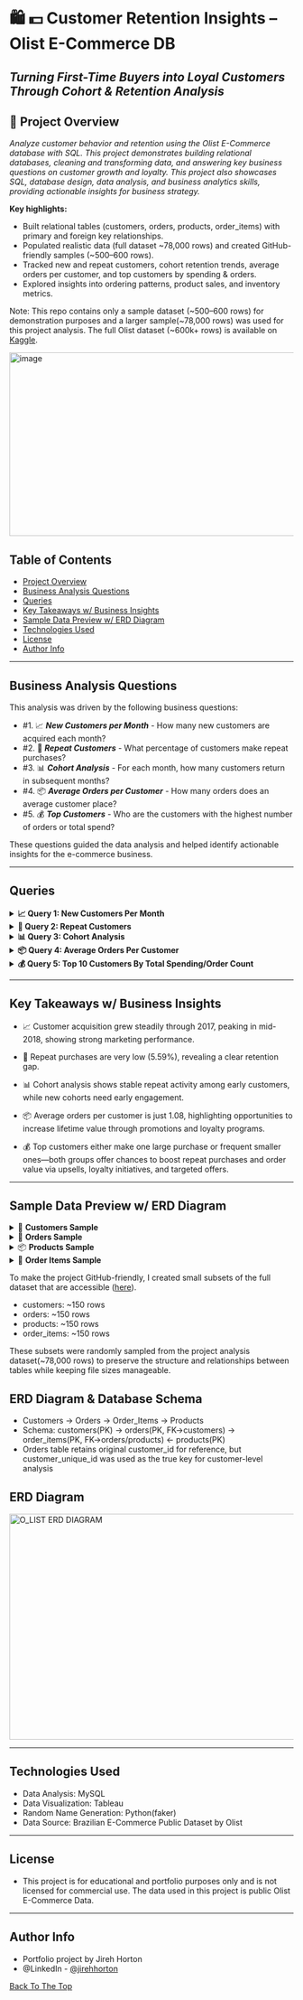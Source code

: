 # 🛍️ 💵 Customer Retention Insights  – Olist E-Commerce DB 
## _Turning First-Time Buyers into Loyal Customers Through Cohort & Retention Analysis_

## 🎯 Project Overview  
_Analyze customer behavior and retention using the Olist E-Commerce database with SQL. This project demonstrates building relational databases, cleaning and transforming data, and answering key business questions on customer growth and loyalty. This project also showcases SQL, database design, data analysis, and business analytics skills, providing actionable insights for business strategy._

__Key highlights:__

- Built relational tables (customers, orders, products, order_items) with primary and foreign key relationships.
- Populated realistic data (full dataset ~78,000 rows) and created GitHub-friendly samples (~500–600 rows).
- Tracked new and repeat customers, cohort retention trends, average orders per customer, and top customers by spending & orders.
- Explored insights into ordering patterns, product sales, and inventory metrics.


Note: This repo contains only a sample dataset (~500–600 rows) for demonstration purposes and a larger sample(~78,000 rows) was used for this project analysis. The full Olist dataset (~600k+ rows) is available on [Kaggle](https://www.kaggle.com/datasets/olistbr/brazilian-ecommerce).

<img width="1100" height="325" alt="image" src="https://github.com/user-attachments/assets/202c3dd2-74e4-436a-8c24-8083542994a1" />

## Table of Contents
- [Project Overview](#project-overview)
- [Business Analysis Questions](#Business-Analysis-Questions)
- [Queries](#Queries)
- [Key Takeaways w/ Business Insights](#Key-Takeaways-w-Business-Insights)
- [Sample Data Preview w/ ERD Diagram](#Sample-Data-Preview-w-ERD-Diagram)
- [Technologies Used](#technologies-used)
- [License](#license)
- [Author Info](#author-info)

---
## Business Analysis Questions
This analysis was driven by the following business questions:

- #1. 📈 _**New Customers per Month**_ - How many new customers are acquired each month?
- #2. 🔁 _**Repeat Customers**_ - What percentage of customers make repeat purchases?
- #3. 📊 _**Cohort Analysis**_ - For each month, how many customers return in subsequent months?
- #4. 📦 _**Average Orders per Customer**_ - How many orders does an average customer place?
- #5. 💰 _**Top Customers**_ - Who are the customers with the highest number of orders or total spend?

These questions guided the data analysis and helped identify actionable insights for the e-commerce business.

---
## Queries 
<details> <summary><strong>📈 Query 1: New Customers Per Month</strong></summary>
	
```sql
SELECT DATE_FORMAT(first_order, "%Y-%m") AS first_month,
COUNT(DISTINCT customer_unique_id) AS new_customers
FROM ( 
	SELECT c.customer_unique_id,
		   MIN(order_delivered_customer_date) AS first_order
	FROM customers c
	JOIN orders o
		ON c.customer_unique_id = o.customer_unique_id
	WHERE order_status = 'delivered'
	GROUP BY customer_unique_id
) AS sub
GROUP BY first_month
ORDER BY first_month DESC; 
```

**Insight & Business Implication:**

- 💡 _New customer acquisition grew steadily through 2017 and peaked in mid-2018, likely driven by effective campaigns; the late decline may reflect data cutoff rather than performance, highlighting strong underlying momentum._

New Customers Per Month 
---
<img width="255" height="402" alt="NEW CUSTOMERS PER MONTH" src="https://github.com/user-attachments/assets/be01972e-f750-499e-949a-6a38a87d2824" />


</details> <details> <summary><strong>🔁 Query 2: Repeat Customers</strong></summary>

```sql
SELECT ROUND((COUNT(*) *100.0/ (SELECT COUNT(DISTINCT customer_unique_id) FROM orders)),2)
	AS repeat_customer_percentage
FROM (
	SELECT customer_unique_id, COUNT(order_id) AS count_oi FROM orders
	GROUP BY customer_unique_id) AS customer_orders
WHERE count_oi >= 2;
```
**Insight & Business Implication:**

- 💡 _Only 5.59% of customers made repeat purchases, indicating low retention, a vast majority are one-time buyers and highlighting the need for stronger post-purchase engagement to boost customer loyalty and lifetime value._

Repeat Customer (%)
---
<img width="210" height="41" alt="REPEAT CUSTOMER %" src="https://github.com/user-attachments/assets/07125ea9-5d10-4698-8b6f-56d5220b15e8" />
  
</details>

</details> <details> <summary><strong>📊 Query 3: Cohort Analysis</strong></summary>
	
```sql
SELECT cohort_month, COUNT(DISTINCT customer_unique_id) AS returning_customers
FROM (
    SELECT 
        c.customer_unique_id,
        DATE_FORMAT(f.cohort_date, '%Y-%m') AS cohort_month,
        DATE_FORMAT(o.order_delivered_customer_date, '%Y-%m') AS order_month
    FROM customers c
    JOIN orders o 
      ON c.customer_unique_id = o.customer_unique_id
    JOIN (
        SELECT customer_unique_id, MIN(order_delivered_customer_date) AS cohort_date
        FROM orders
        WHERE order_status = 'delivered'
        GROUP BY customer_unique_id
    ) f
      ON c.customer_unique_id = f.customer_unique_id
    WHERE o.order_status = 'delivered'
) AS sub
WHERE order_month > cohort_month
GROUP BY cohort_month
ORDER BY cohort_month DESC;
```
**Insight & Business Implication:**

- 💡 _Cohorts from 2017 show consistent repeat activity (≈30–40 returning customers), while newer 2018 cohorts appear lower—likely due to limited observation time—indicating stable historical retention but incomplete recent data._

Returning Customers By Cohort Month
---
<img width="279" height="328" alt="CUSTOMER COHORT ANALYSIS" src="https://github.com/user-attachments/assets/5a716478-16af-4d1c-8b0f-384088b42480" />
	
</details>

</details> <details> <summary><strong>📦 Query 4: Average Orders Per Customer</strong></summary>
	
```sql
SELECT ROUND(AVG(order_count),2) AS order_average
FROM (
	SELECT c.customer_unique_id, COUNT(o.order_status) AS order_count
	FROM customers c
	JOIN orders o 
	ON c.customer_unique_id = o.customer_unique_id
	GROUP BY c.customer_unique_id
    ) AS sub;
```
**Insight & Business Implication:**

- 💡 _Customers order just once on average (1.08), highlighting low repeat behavior and a clear opportunity to grow lifetime value through retention strategies like targeted promotions or loyalty programs._

Average Orders Per Customer
---
<img width="146" height="48" alt="AVERAGE ORDERS PER CUSTOMER" src="https://github.com/user-attachments/assets/817bab88-d7b9-4da6-bd3b-b0799b3b215d" />

</details>

</details> <details> <summary><strong>💰 Query 5: Top 10 Customers By Total Spending/Order Count </strong></summary>
	
```sql
SELECT  MIN(c.customer_name) AS customer_name,
		o.customer_unique_id, 
		COUNT(DISTINCT o.order_id) AS total_orders,
		SUM(oi.price) + SUM(oi.freight_value) AS total_spending 
FROM order_items oi
JOIN orders o 
ON oi.order_id = o.order_id
JOIN customers c
ON c.customer_unique_id = o.customer_unique_id
GROUP BY c.customer_unique_id
ORDER BY total_spending DESC 						--can be interchanged with total_orders to see TOP 10 Order Counts
LIMIT 10;
```
**Insight & Business Implication:**

- 💡 _High spenders buy big once, frequent buyers buy smaller often—opportunities to drive loyalty, repeat purchases, and order value via upsells and targeted promotions._

TOP 10 CUSTOMERS BY TOTAL SPENDING
---
<img width="558" height="181" alt="TOP 10 CUSTOMERS BY TOTAL SPENDING" src="https://github.com/user-attachments/assets/2396fef1-5dcf-4082-a607-f7f2afeaf5e6" />

TOP 10 CUSTOMERS BY ORDER COUNT
---
<img width="538" height="176" alt="TOP 10 CUSTOMERS BY ORDER COUNT" src="https://github.com/user-attachments/assets/0b8f7393-2996-4537-b10a-73dd9c9c3a7e" />

</details>

---
## Key Takeaways w/ Business Insights 

- 📈 Customer acquisition grew steadily through 2017, peaking in mid-2018, showing strong marketing performance.

- 🔁 Repeat purchases are very low (5.59%), revealing a clear retention gap.

- 📊 Cohort analysis shows stable repeat activity among early customers, while new cohorts need early engagement.

- 📦 Average orders per customer is just 1.08, highlighting opportunities to increase lifetime value through promotions and loyalty programs.

- 💰 Top customers either make one large purchase or frequent smaller ones—both groups offer chances to boost repeat purchases and order value via upsells, loyalty initiatives, and targeted offers.

---
## Sample Data Preview w/ ERD Diagram

<details> <summary>👤 <b>Customers Sample</b></summary>
	
| customer_id | customer_unique_id | city           | state |
| ----------- | ------------------ | -------------- | ----- |
| c001        | u001               | São Paulo      | SP    |
| c002        | u002               | Rio de Janeiro | RJ    |
| c003        | u003               | Belo Horizonte | MG    |

</details>

<details> <summary>🧾 <b>Orders Sample</b></summary>
	
| order_id | customer_id | order_status | order_purchase_timestamp |
| -------- | ----------- | ------------ | ------------------------ |
| o001     | c001        | delivered    | 2017-10-02 10:56:33      |
| o002     | c002        | shipped      | 2017-10-03 13:22:11      |
| o003     | c003        | delivered    | 2017-10-04 16:40:57      |

</details>

<details> <summary>📦 <b>Products Sample</b></summary>

| product_id | product_category | weight_grams | price  |
| ---------- | ---------------- | ------------ | ------ |
| p001       | electronics      | 1500         | 199.90 |
| p002       | furniture        | 4500         | 329.00 |
| p003       | toys             | 800          | 59.90  |

</details>

<details> <summary>🛒 <b>Order Items Sample</b></summary>

| order_item_id | order_id | product_id | price  | freight_value |
| ------------- | -------- | ---------- | ------ | ------------- |
| 1             | o001     | p001       | 199.90 | 20.00         |
| 2             | o002     | p002       | 329.00 | 35.00         |
| 3             | o003     | p003       | 59.90  | 10.00         |

</details>

To make the project GitHub-friendly, I created small subsets of the full dataset that are accessible ([here](https://github.com/JirehHorton/olist_project/tree/dcb8af4a4409156f6a013edc40643252729e2446/data)).

- customers: ~150 rows
- orders: ~150 rows
- products: ~150 rows
- order_items: ~150 rows

These subsets were randomly sampled from the project analysis dataset(~78,000 rows) to preserve the structure and relationships between tables while keeping file sizes manageable.
 
## ERD Diagram & Database Schema

- Customers → Orders → Order_Items → Products
- Schema: customers(PK) → orders(PK, FK→customers) → order_items(PK, FK→orders/products) ← products(PK)
- Orders table retains original customer_id for reference, but customer_unique_id was used as 
the true key for customer-level analysis

ERD Diagram
---
<img width="600" height="400" alt="O_LIST ERD DIAGRAM" src="https://github.com/user-attachments/assets/95898861-559f-44f0-ad34-ec1f46c0da99" />

---

## Technologies Used
- Data Analysis: MySQL
- Data Visualization: Tableau
- Random Name Generation: Python(faker)
- Data Source: Brazilian E-Commerce Public Dataset by Olist

---
## License
- This project is for educational and portfolio purposes only and is not licensed for commercial use. The data used in this project is public Olist E-Commerce Data.

---
## Author Info
- Portfolio project by Jireh Horton
- @LinkedIn - [@jirehhorton](https://www.linkedin.com/in/jirehhorton/)


[Back To The Top](#Olist-E-Commerce-SQL-Project)
